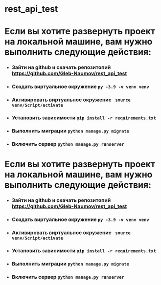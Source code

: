 # rest_api_test

# Если вы хотите развернуть проект на локальной машине, вам нужно выполнить следующие действия:
- ### Зайти на github и скачать репозитопий **https://github.com/Gleb-Naumov/rest_api_test**
- ### Создать виртуальное окружение ``` py -3.9 -v venv venv ```
- ### Активировать виртуальное окружение ``` source venv/Script/activate```
- ### Установить зависимости ``` pip install -r requirements.txt ```
- ### Выполнить миграции ``` python manage.py migrate ```
- ### Включить сервер ``` python manage.py runserver ```

# Если вы хотите развернуть проект на локальной машине, вам нужно выполнить следующие действия:
- ### Зайти на github и скачать репозитопий **https://github.com/Gleb-Naumov/rest_api_test**
- ### Создать виртуальное окружение ``` py -3.9 -v venv venv ```
- ### Активировать виртуальное окружение ``` source venv/Script/activate```
- ### Установить зависимости ``` pip install -r requirements.txt ```
- ### Выполнить миграции ``` python manage.py migrate ```
- ### Включить сервер ``` python manage.py runserver ```
